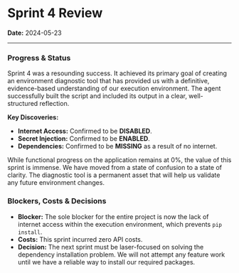 # Sprint 4 Review

**Date:** 2024-05-23

---

### Progress & Status

Sprint 4 was a resounding success. It achieved its primary goal of creating an environment diagnostic tool that has provided us with a definitive, evidence-based understanding of our execution environment. The agent successfully built the script and included its output in a clear, well-structured reflection.

**Key Discoveries:**
*   **Internet Access:** Confirmed to be **DISABLED**.
*   **Secret Injection:** Confirmed to be **ENABLED**.
*   **Dependencies:** Confirmed to be **MISSING** as a result of no internet.

While functional progress on the application remains at 0%, the value of this sprint is immense. We have moved from a state of confusion to a state of clarity. The diagnostic tool is a permanent asset that will help us validate any future environment changes.

### Blockers, Costs & Decisions

*   **Blocker:** The sole blocker for the entire project is now the lack of internet access within the execution environment, which prevents `pip install`.
*   **Costs:** This sprint incurred zero API costs.
*   **Decision:** The next sprint must be laser-focused on solving the dependency installation problem. We will not attempt any feature work until we have a reliable way to install our required packages. 